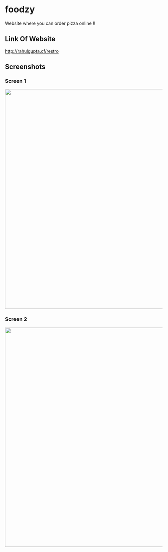 # foodzy
Website where you can order pizza online !! 


## Link Of Website

<a href="http://rahulgupta.cf/restro">http://rahulgupta.cf/restro</a>

## Screenshots

### Screen 1

<img width="700px" src="https://user-images.githubusercontent.com/35486010/72086013-45274300-332c-11ea-8b27-5e473edff18d.png"/>

### Screen 2

<img width="700px" src="https://user-images.githubusercontent.com/35486010/72087331-4c4f5080-332e-11ea-86c7-5139e7039ecc.png"/>

